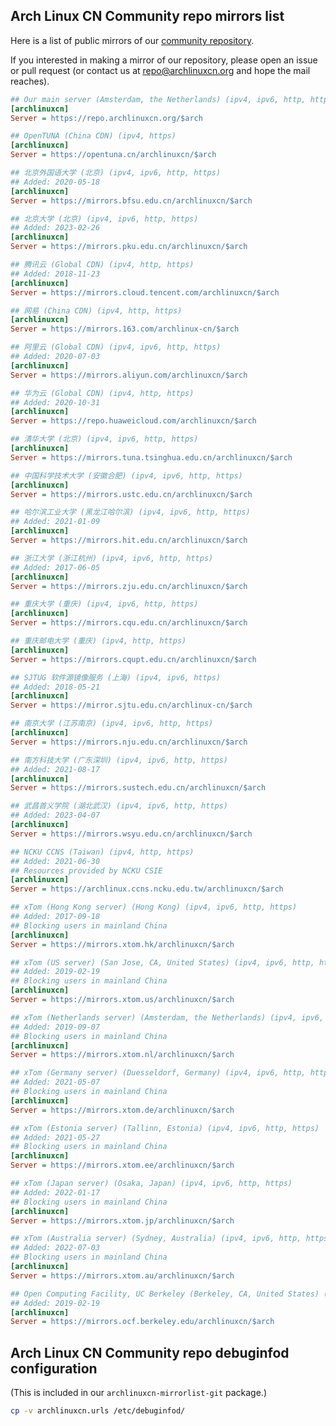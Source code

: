 ## Arch Linux CN Community repo mirrors list

Here is a list of public mirrors of our [community repository](https://github.com/archlinuxcn/repo).

If you interested in making a mirror of our repository, please open an issue or pull request (or contact us at repo@archlinuxcn.org and hope the mail reaches).

```ini
## Our main server (Amsterdam, the Netherlands) (ipv4, ipv6, http, https)
[archlinuxcn]
Server = https://repo.archlinuxcn.org/$arch
```

```ini
## OpenTUNA (China CDN) (ipv4, https)
[archlinuxcn]
Server = https://opentuna.cn/archlinuxcn/$arch
```

```ini
## 北京外国语大学 (北京) (ipv4, ipv6, http, https)
## Added: 2020-05-18
[archlinuxcn]
Server = https://mirrors.bfsu.edu.cn/archlinuxcn/$arch
```

```ini
## 北京大学 (北京) (ipv4, ipv6, http, https)
## Added: 2023-02-26
[archlinuxcn]
Server = https://mirrors.pku.edu.cn/archlinuxcn/$arch
```

```ini
## 腾讯云 (Global CDN) (ipv4, http, https)
## Added: 2018-11-23
[archlinuxcn]
Server = https://mirrors.cloud.tencent.com/archlinuxcn/$arch
```

```ini
## 网易 (China CDN) (ipv4, http, https)
[archlinuxcn]
Server = https://mirrors.163.com/archlinux-cn/$arch
```

```ini
## 阿里云 (Global CDN) (ipv4, ipv6, http, https)
## Added: 2020-07-03
[archlinuxcn]
Server = https://mirrors.aliyun.com/archlinuxcn/$arch
```

```ini
## 华为云 (Global CDN) (ipv4, http, https)
## Added: 2020-10-31
[archlinuxcn]
Server = https://repo.huaweicloud.com/archlinuxcn/$arch
```

```ini
## 清华大学 (北京) (ipv4, ipv6, http, https)
[archlinuxcn]
Server = https://mirrors.tuna.tsinghua.edu.cn/archlinuxcn/$arch
```

```ini
## 中国科学技术大学 (安徽合肥) (ipv4, ipv6, http, https)
[archlinuxcn]
Server = https://mirrors.ustc.edu.cn/archlinuxcn/$arch
```

```ini
## 哈尔滨工业大学 (黑龙江哈尔滨) (ipv4, ipv6, http, https)
## Added: 2021-01-09
[archlinuxcn]
Server = https://mirrors.hit.edu.cn/archlinuxcn/$arch
```

```ini
## 浙江大学 (浙江杭州) (ipv4, ipv6, http, https)
## Added: 2017-06-05
[archlinuxcn]
Server = https://mirrors.zju.edu.cn/archlinuxcn/$arch
```

```ini
## 重庆大学 (重庆) (ipv4, ipv6, http, https)
[archlinuxcn]
Server = https://mirrors.cqu.edu.cn/archlinuxcn/$arch
```

```ini
## 重庆邮电大学 (重庆) (ipv4, http, https)
[archlinuxcn]
Server = https://mirrors.cqupt.edu.cn/archlinuxcn/$arch
```

```ini
## SJTUG 软件源镜像服务 (上海) (ipv4, ipv6, https)
## Added: 2018-05-21
[archlinuxcn]
Server = https://mirror.sjtu.edu.cn/archlinux-cn/$arch
```

```ini
## 南京大学 (江苏南京) (ipv4, ipv6, http, https)
[archlinuxcn]
Server = https://mirrors.nju.edu.cn/archlinuxcn/$arch
```

```ini
## 南方科技大学 (广东深圳) (ipv4, ipv6, http, https)
## Added: 2021-08-17
[archlinuxcn]
Server = https://mirrors.sustech.edu.cn/archlinuxcn/$arch
```

```ini
## 武昌首义学院 (湖北武汉) (ipv4, ipv6, http, https)
## Added: 2023-04-07
[archlinuxcn]
Server = https://mirrors.wsyu.edu.cn/archlinuxcn/$arch
```

```ini
## NCKU CCNS (Taiwan) (ipv4, http, https)
## Added: 2021-06-30
## Resources provided by NCKU CSIE
[archlinuxcn]
Server = https://archlinux.ccns.ncku.edu.tw/archlinuxcn/$arch
```

```ini
## xTom (Hong Kong server) (Hong Kong) (ipv4, ipv6, http, https)
## Added: 2017-09-18
## Blocking users in mainland China
[archlinuxcn]
Server = https://mirrors.xtom.hk/archlinuxcn/$arch
```

```ini
## xTom (US server) (San Jose, CA, United States) (ipv4, ipv6, http, https)
## Added: 2019-02-19
## Blocking users in mainland China
[archlinuxcn]
Server = https://mirrors.xtom.us/archlinuxcn/$arch
```

```ini
## xTom (Netherlands server) (Amsterdam, the Netherlands) (ipv4, ipv6, http, https)
## Added: 2019-09-07
## Blocking users in mainland China
[archlinuxcn]
Server = https://mirrors.xtom.nl/archlinuxcn/$arch
```

```ini
## xTom (Germany server) (Duesseldorf, Germany) (ipv4, ipv6, http, https)
## Added: 2021-05-07
## Blocking users in mainland China
[archlinuxcn]
Server = https://mirrors.xtom.de/archlinuxcn/$arch
```

```ini
## xTom (Estonia server) (Tallinn, Estonia) (ipv4, ipv6, http, https)
## Added: 2021-05-27
## Blocking users in mainland China
[archlinuxcn]
Server = https://mirrors.xtom.ee/archlinuxcn/$arch
```

```ini
## xTom (Japan server) (Osaka, Japan) (ipv4, ipv6, http, https)
## Added: 2022-01-17
## Blocking users in mainland China
[archlinuxcn]
Server = https://mirrors.xtom.jp/archlinuxcn/$arch
```

```ini
## xTom (Australia server) (Sydney, Australia) (ipv4, ipv6, http, https)
## Added: 2022-07-03
## Blocking users in mainland China
[archlinuxcn]
Server = https://mirrors.xtom.au/archlinuxcn/$arch
```

```ini
## Open Computing Facility, UC Berkeley (Berkeley, CA, United States) (ipv4, ipv6, http, https)
## Added: 2019-02-19
[archlinuxcn]
Server = https://mirrors.ocf.berkeley.edu/archlinuxcn/$arch
```


## Arch Linux CN Community repo debuginfod configuration

(This is included in our `archlinuxcn-mirrorlist-git` package.)

```bash
cp -v archlinuxcn.urls /etc/debuginfod/
```

